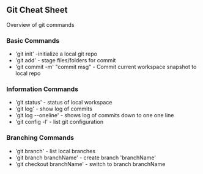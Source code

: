## Git Cheat Sheet

Overview of git commands

### Basic Commands

* 'git init' -initialize a local git repo
* 'git add' - stage files/folders for commit
* 'git commit -m' "commit msg" - Commit current workspace snapshot to local repo

### Information Commands
* 'git status' - status of local workspace
* 'git log' - show log of commits
* 'git log --oneline' - shows log of commits down to one one line
* 'git config -l' - list git configuration

### Branching Commands
* 'git branch' - list local branches
* 'git branch branchName' - create branch 'branchName'
* 'git checkout branchName' - switch to branch branchName
